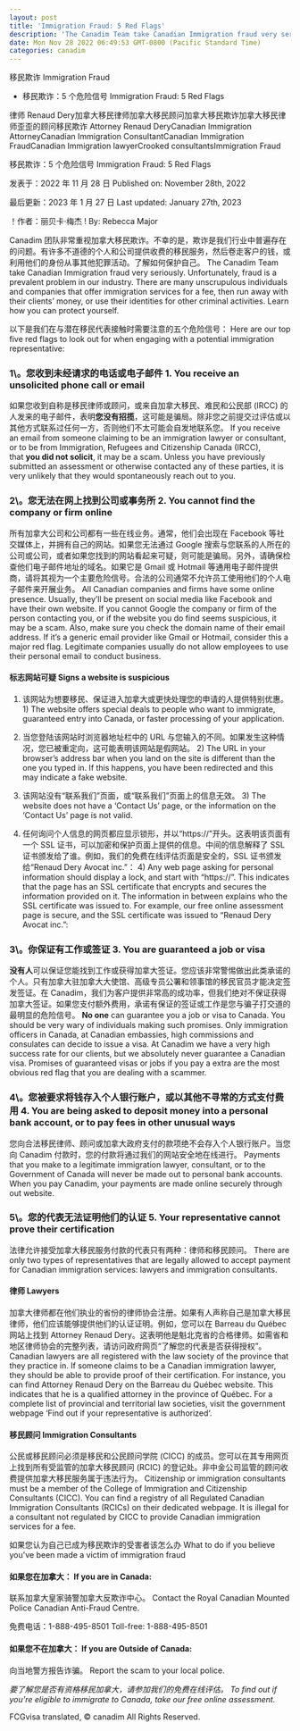 ```yaml
---
layout: post
title: 'Immigration Fraud: 5 Red Flags'
description: 'The Canadim Team take Canadian Immigration fraud very seriously. Unfortunately, fraud is a prevalent problem in our industry. There are many unscrupulous individuals and companies […]'
date: Mon Nov 28 2022 06:49:53 GMT-0800 (Pacific Standard Time)
categories: canadim
---
```


移民欺诈	Immigration Fraud
	
* 移民欺诈：5 个危险信号	  Immigration Fraud: 5 Red Flags
	
律师 Renaud Dery加拿大移民律师加拿大移民顾问加拿大移民欺诈加拿大移民律师歪歪的顾问移民欺诈	Attorney Renaud DeryCanadian Immigration AttorneyCanadian Immigration ConsultantCanadian Immigration FraudCanadian Immigration lawyerCrooked consultantsImmigration Fraud
	
移民欺诈：5 个危险信号	Immigration Fraud: 5 Red Flags
	
发表于：2022 年 11 月 28 日	Published on: November 28th, 2022
	
最后更新：2023 年 1 月 27 日	Last updated: January 27th, 2023
	
！作者：丽贝卡·梅杰	! By:  Rebecca Major    
	
Canadim 团队非常重视加拿大移民欺诈。不幸的是，欺诈是我们行业中普遍存在的问题。有许多不道德的个人和公司提供收费的移民服务，然后卷走客户的钱，或利用他们的身份从事其他犯罪活动。了解如何保护自己。	The Canadim Team take Canadian Immigration fraud very seriously. Unfortunately, fraud is a prevalent problem in our industry. There are many unscrupulous individuals and companies that offer immigration services for a fee, then run away with their clients’ money, or use their identities for other criminal activities. Learn how you can protect yourself.
		
以下是我们在与潜在移民代表接触时需要注意的五个危险信号：	Here are our top five red flags to look out for when engaging with a potential immigration representative:
	
### 1\。您收到未经请求的电话或电子邮件	1\. You receive an unsolicited phone call or email
	
如果您收到自称是移民律师或顾问，或来自加拿大移民、难民和公民部 (IRCC) 的人发来的电子邮件，表明**您没有招揽**，这可能是骗局。除非您之前提交过评估或以其他方式联系过任何一方，否则他们不太可能会自发地联系您。	If you receive an email from someone claiming to be an immigration lawyer or consultant, or to be from Immigration, Refugees and Citizenship Canada (IRCC), that **you did not solicit**, it may be a scam. Unless you have previously submitted an assessment or otherwise contacted any of these parties, it is very unlikely that they would spontaneously reach out to you.
	
### 2\。您无法在网上找到公司或事务所	2\. You cannot find the company or firm online
	
所有加拿大公司和公司都有一些在线业务。通常，他们会出现在 Facebook 等社交媒体上，并拥有自己的网站。如果您无法通过 Google 搜索与您联系的人所在的公司或公司，或者如果您找到的网站看起来可疑，则可能是骗局。另外，请确保检查他们电子邮件地址的域名。如果它是 Gmail 或 Hotmail 等通用电子邮件提供商，请将其视为一个主要危险信号。合法的公司通常不允许员工使用他们的个人电子邮件来开展业务。	All Canadian companies and firms have some online presence. Usually, they’ll be present on social media like Facebook and have their own website. If you cannot Google the company or firm of the person contacting you, or if the website you do find seems suspicious, it may be a scam. Also, make sure you check the domain name of their email address. If it’s a generic email provider like Gmail or Hotmail, consider this a major red flag. Legitimate companies usually do not allow employees to use their personal email to conduct business.
	
#### 标志网站可疑	Signs a website is suspicious
	
1) 该网站为想要移民、保证进入加拿大或更快处理您的申请的人提供特别优惠。	1) The website offers special deals to people who want to immigrate, guaranteed entry into Canada, or faster processing of your application.
	
2) 当您登陆该网站时浏览器地址栏中的 URL 与您输入的不同。如果发生这种情况，您已被重定向，这可能表明该网站是假网站。	2) The URL in your browser’s address bar when you land on the site is different than the one you typed in. If this happens, you have been redirected and this may indicate a fake website.
	
3) 该网站没有“联系我们”页面，或“联系我们”页面上的信息无效。	3) The website does not have a ‘Contact Us’ page, or the information on the ‘Contact Us’ page is not valid.
	
4) 任何询问个人信息的网页都应显示锁形，并以“https://”开头。这表明该页面有一个 SSL 证书，可以加密和保护页面上提供的信息。中间的信息解释了 SSL 证书颁发给了谁。例如，我们的免费在线评估页面是安全的，SSL 证书颁发给“Renaud Dery Avocat inc.”：	4) Any web page asking for personal information should display a lock, and start with “https://”. This indicates that the page has an SSL certificate that encrypts and secures the information provided on it. The information in between explains who the SSL certificate was issued to. For example, our free online assessment page is secure, and the SSL certificate was issued to “Renaud Dery Avocat inc.”:
	
### 3\。你保证有工作或签证	3\. You are guaranteed a job or visa
	
**没有人**可以保证您能找到工作或获得加拿大签证。您应该非常警惕做出此类承诺的个人。只有加拿大驻加拿大大使馆、高级专员公署和领事馆的移民官员才能决定签发签证。在 Canadim，我们为客户提供非常高的成功率，但我们绝对不保证获得加拿大签证。如果您支付额外费用，承诺有保证的签证或工作是您与骗子打交道的最明显的危险信号。	**No one** can guarantee you a job or visa to Canada. You should be very wary of individuals making such promises. Only immigration officers in Canada, at Canadian embassies, high commissions and consulates can decide to issue a visa. At Canadim we have a very high success rate for our clients, but we absolutely never guarantee a Canadian visa. Promises of guaranteed visas or jobs if you pay a extra are the most obvious red flag that you are dealing with a scammer.
	
### 4\。您被要求将钱存入个人银行账户，或以其他不寻常的方式支付费用	4\. You are being asked to deposit money into a personal bank account, or to pay fees in other unusual ways
	
您向合法移民律师、顾问或加拿大政府支付的款项绝不会存入个人银行账户。当您向 Canadim 付款时，您的付款将通过我们的网站安全地在线进行。	Payments that you make to a legitimate immigration lawyer, consultant, or to the Government of Canada will never be made out to personal bank accounts. When you pay Canadim, your payments are made online securely through out website.
	
### 5\。您的代表无法证明他们的认证	5\. Your representative cannot prove their certification
	
法律允许接受加拿大移民服务付款的代表只有两种：律师和移民顾问。	There are only two types of representatives that are legally allowed to accept payment for Canadian immigration services: lawyers and immigration consultants.
	
#### 律师	Lawyers
	
加拿大律师都在他们执业的省份的律师协会注册。如果有人声称自己是加拿大移民律师，他们应该能够提供他们的认证证明。例如，您可以在 Barreau du Québec 网站上找到 Attorney Renaud Dery。这表明他是魁北克省的合格律师。如需省和地区律师协会的完整列表，请访问政府网页“了解您的代表是否获得授权”。	Canadian lawyers are all registered with the law society of the province that they practice in. If someone claims to be a Canadian immigration lawyer, they should be able to provide proof of their certification. For instance, you can find Attorney Renaud Dery on the Barreau du Québec website. This indicates that he is a qualified attorney in the province of Québec. For a complete list of provincial and territorial law societies, visit the government webpage ‘Find out if your representative is authorized‘.
	
#### 移民顾问	Immigration Consultants
	
公民或移民顾问必须是移民和公民顾问学院 (CICC) 的成员。您可以在其专用网页上找到所有受监管的加拿大移民顾问 (RCIC) 的登记处。非中金公司监管的顾问收费提供加拿大移民服务属于违法行为。	Citizenship or immigration consultants must be a member of the College of Immigration and Citizenship Consultants (CICC). You can find a registry of all Regulated Canadian Immigration Consultants (RCICs) on their dedicated webpage. It is illegal for a consultant not regulated by CICC to provide Canadian immigration services for a fee.
	
如果您认为自己已成为移民欺诈的受害者该怎么办	What to do if you believe you've been made a victim of immigration fraud
	
#### 如果您在加拿大：	If you are in Canada:
	
联系加拿大皇家骑警加拿大反欺诈中心。	Contact the Royal Canadian Mounted Police Canadian Anti-Fraud Centre.
	
免费电话：1-888-495-8501	Toll-free: 1-888-495-8501
	
#### 如果您不在加拿大：	If you are Outside of Canada:
	
向当地警方报告诈骗。	Report the scam to your local police.
	
_要了解您是否有资格移民加拿大，请参加我们的免费在线评估。_	_To find out if you’re eligible to immigrate to Canada, take our free online assessment._
	
FCGvisa translated, © canadim All Rights Reserved.
